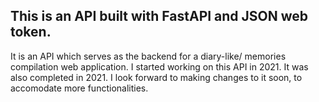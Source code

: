 ## This is an API built with FastAPI and JSON web token. 
It is an API which serves as the backend for a diary-like/ memories compilation
web application.
I started working on this API in 2021. It was also completed in 2021.
I look forward to making changes to it soon, to accomodate more functionalities.
